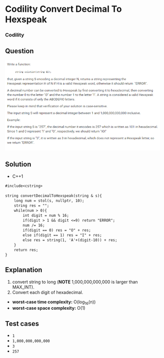# Codility Convert Decimal To Hexspeak

### Codility

## Question

![Codility Convert Decimal To Hexspeak](Images/CodilityConvertDecimalToHexspeak.png)

## Solution

* C++1
```
#include<cstring>

string convertDecimalToHexspeak(string & s){
    long num = stol(s, nullptr, 10);
    string res = "";
    while(num > 0){
        int digit = num % 16;
        if(digit > 1 && digit <=9) return "ERROR";
        num /= 16;
        if(digit == 0) res = "O" + res;
        else if(digit == 1) res = "I" + res;
        else res = string(1, 'A'+(digit-10)) + res;
    }
    return res;
}
```

## Explanation

1. convert string to long (**NOTE** 1,000,000,000,000 is larger than MAX_INT).
2. Convert each digit of hexadecimal.

* **worst-case time complexity:** O(log<sub>16</sub>(n))
* **worst-case space complexity:** O(1)

## Test cases

* `1`
* `1,000,000,000,000`
* `3`
* `257`
